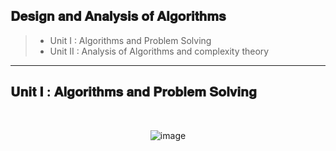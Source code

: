 ## 𝐃𝐞𝐬𝐢𝐠𝐧 𝐚𝐧𝐝 𝐀𝐧𝐚𝐥𝐲𝐬𝐢𝐬 𝐨𝐟 𝐀𝐥𝐠𝐨𝐫𝐢𝐭𝐡𝐦𝐬

> - Unit I  : Algorithms and Problem Solving
> - Unit II : Analysis of Algorithms and complexity theory

---

## 𝐔𝐧𝐢𝐭 𝐈  : 𝐀𝐥𝐠𝐨𝐫𝐢𝐭𝐡𝐦𝐬 𝐚𝐧𝐝 𝐏𝐫𝐨𝐛𝐥𝐞𝐦 𝐒𝐨𝐥𝐯𝐢𝐧𝐠

<div align=center>
  <br>
  
  ![image](https://user-images.githubusercontent.com/68887544/193409166-6f5abe6d-2534-4224-baa6-e22689e00bcf.png)

  <br>
</div>

